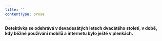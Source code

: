 ```yaml
---
title: ''
contentType: prose
---
```


<section>

__Detektivka se odehrává v devadesátých letech dvacátého století, v době, kdy běžné používání mobilů a internetu bylo ještě v plenkách.__

</section>
